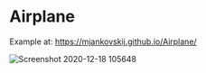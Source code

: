 # Airplane
 Example at: https://mjankovskij.github.io/Airplane/
 
![Screenshot 2020-12-18 105648](https://user-images.githubusercontent.com/70883106/102595105-c5028380-411f-11eb-96d1-be8b8c190450.jpg)

